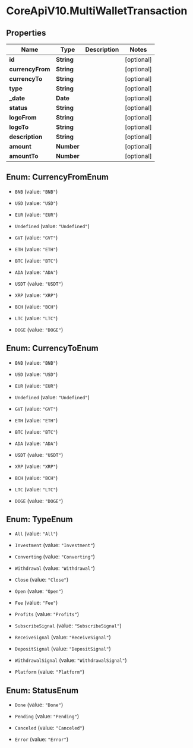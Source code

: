 # CoreApiV10.MultiWalletTransaction

## Properties
Name | Type | Description | Notes
------------ | ------------- | ------------- | -------------
**id** | **String** |  | [optional] 
**currencyFrom** | **String** |  | [optional] 
**currencyTo** | **String** |  | [optional] 
**type** | **String** |  | [optional] 
**_date** | **Date** |  | [optional] 
**status** | **String** |  | [optional] 
**logoFrom** | **String** |  | [optional] 
**logoTo** | **String** |  | [optional] 
**description** | **String** |  | [optional] 
**amount** | **Number** |  | [optional] 
**amountTo** | **Number** |  | [optional] 


<a name="CurrencyFromEnum"></a>
## Enum: CurrencyFromEnum


* `BNB` (value: `"BNB"`)

* `USD` (value: `"USD"`)

* `EUR` (value: `"EUR"`)

* `Undefined` (value: `"Undefined"`)

* `GVT` (value: `"GVT"`)

* `ETH` (value: `"ETH"`)

* `BTC` (value: `"BTC"`)

* `ADA` (value: `"ADA"`)

* `USDT` (value: `"USDT"`)

* `XRP` (value: `"XRP"`)

* `BCH` (value: `"BCH"`)

* `LTC` (value: `"LTC"`)

* `DOGE` (value: `"DOGE"`)




<a name="CurrencyToEnum"></a>
## Enum: CurrencyToEnum


* `BNB` (value: `"BNB"`)

* `USD` (value: `"USD"`)

* `EUR` (value: `"EUR"`)

* `Undefined` (value: `"Undefined"`)

* `GVT` (value: `"GVT"`)

* `ETH` (value: `"ETH"`)

* `BTC` (value: `"BTC"`)

* `ADA` (value: `"ADA"`)

* `USDT` (value: `"USDT"`)

* `XRP` (value: `"XRP"`)

* `BCH` (value: `"BCH"`)

* `LTC` (value: `"LTC"`)

* `DOGE` (value: `"DOGE"`)




<a name="TypeEnum"></a>
## Enum: TypeEnum


* `All` (value: `"All"`)

* `Investment` (value: `"Investment"`)

* `Converting` (value: `"Converting"`)

* `Withdrawal` (value: `"Withdrawal"`)

* `Close` (value: `"Close"`)

* `Open` (value: `"Open"`)

* `Fee` (value: `"Fee"`)

* `Profits` (value: `"Profits"`)

* `SubscribeSignal` (value: `"SubscribeSignal"`)

* `ReceiveSignal` (value: `"ReceiveSignal"`)

* `DepositSignal` (value: `"DepositSignal"`)

* `WithdrawalSignal` (value: `"WithdrawalSignal"`)

* `Platform` (value: `"Platform"`)




<a name="StatusEnum"></a>
## Enum: StatusEnum


* `Done` (value: `"Done"`)

* `Pending` (value: `"Pending"`)

* `Canceled` (value: `"Canceled"`)

* `Error` (value: `"Error"`)




